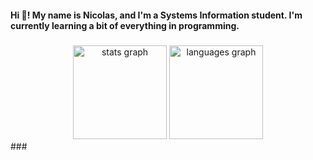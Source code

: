 <h4 align="left">Hi 👋! My name is Nicolas, and I'm a Systems Information student. I'm currently learning a bit of everything in programming.</h4>

###

<div align="center">
  <img src="https://github-readme-stats.vercel.app/api?username=nickborgesx&hide_title=false&hide_rank=false&show_icons=true&include_all_commits=true&count_private=true&disable_animations=false&theme=dracula&locale=en&hide_border=false" height="150" alt="stats graph"  />
  <img src="https://github-readme-stats.vercel.app/api/top-langs?username=nickborgesx&locale=en&hide_title=false&layout=compact&card_width=320&langs_count=5&theme=dracula&hide_border=false" height="150" alt="languages graph"  />
</div>
###
